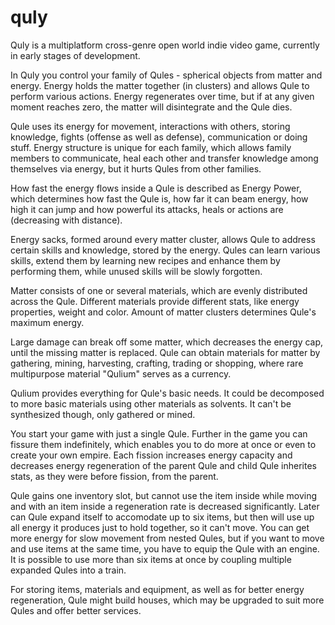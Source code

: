 quly
====

Quly is a multiplatform cross-genre open world indie video game, currently in early stages of development.

In Quly you control your family of Qules - spherical objects from matter and energy. Energy holds the matter together (in clusters) and allows Qule to perform various actions. Energy regenerates over time, but if at any given moment reaches zero, the matter will disintegrate and the Qule dies.

Qule uses its energy for movement, interactions with others, storing knowledge, fights (offense as well as defense), communication or doing stuff. Energy structure is unique for each family, which allows family members to communicate, heal each other and transfer knowledge among themselves via energy, but it hurts Qules from other families.

How fast the energy flows inside a Qule is described as Energy Power, which determines how fast the Qule is, how far it can beam energy, how high it can jump and how powerful its attacks, heals or actions are (decreasing with distance).

Energy sacks, formed around every matter cluster, allows Qule to address certain skills and knowledge, stored by the energy. Qules can learn various skills, extend them by learning new recipes and enhance them by performing them, while unused skills will be slowly forgotten.

Matter consists of one or several materials, which are evenly distributed across the Qule. Different materials provide different stats, like energy properties, weight and color. Amount of matter clusters determines Qule's maximum energy.

Large damage can break off some matter, which decreases the energy cap, until the missing matter is replaced. Qule can obtain materials for matter by gathering, mining, harvesting, crafting, trading or shopping, where rare multipurpose material "Qulium" serves as a currency.

Qulium provides everything for Qule's basic needs. It could be decomposed to more basic materials using other materials as solvents. It can't be synthesized though, only gathered or mined.

You start your game with just a single Qule. Further in the game you can fissure them indefinitely, which enables you to do more at once or even to create your own empire. Each fission increases energy capacity and decreases energy regeneration of the parent Qule and child Qule inherites stats, as they were before fission, from the parent.

Qule gains one inventory slot, but cannot use the item inside while moving and with an item inside a regeneration rate is decreased significantly. Later can Qule expand itself to accomodate up to six items, but then will use up all energy it produces just to hold together, so it can't move. You can get more energy for slow movement from nested Qules, but if you want to move and use items at the same time, you have to equip the Qule with an engine. It is possible to use more than six items at once by coupling multiple expanded Qules into a train.

For storing items, materials and equipment, as well as for better energy regeneration, Qule might build houses, which may be upgraded to suit more Qules and offer better services.
